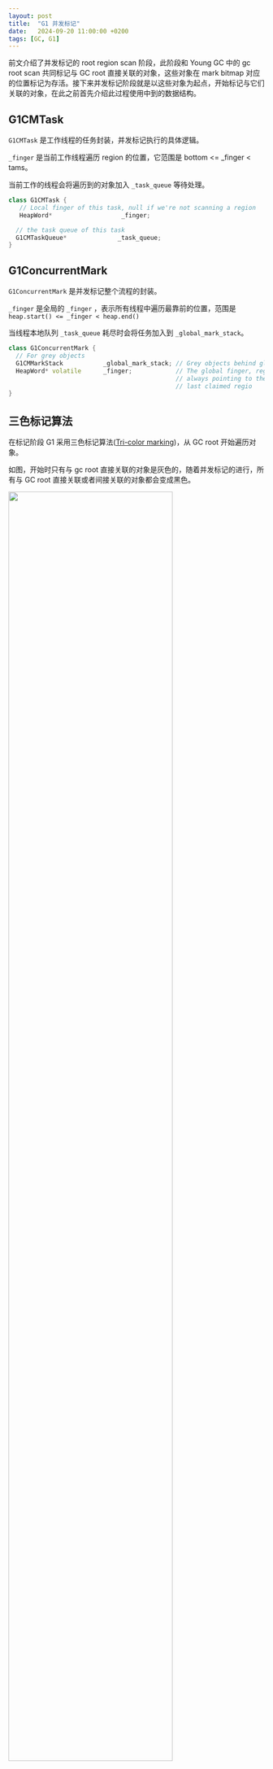 ```yaml
---
layout: post
title:  "G1 并发标记"
date:   2024-09-20 11:00:00 +0200
tags: [GC, G1]
---
```


前文介绍了并发标记的 root region scan 阶段，此阶段和 Young GC 中的 gc root scan 共同标记与 GC root 直接关联的对象，这些对象在 mark bitmap 对应的位置标记为存活。接下来并发标记阶段就是以这些对象为起点，开始标记与它们关联的对象，在此之前首先介绍此过程使用中到的数据结构。

## G1CMTask

`G1CMTask` 是工作线程的任务封装，并发标记执行的具体逻辑。

`_finger` 是当前工作线程遍历 region 的位置，它范围是 bottom <= _finger < tams。

当前工作的线程会将遍历到的对象加入 `_task_queue` 等待处理。

```cpp
class G1CMTask {
   // Local finger of this task, null if we're not scanning a region
   HeapWord*                   _finger;

  // the task queue of this task
  G1CMTaskQueue*              _task_queue;
}
```


## G1ConcurrentMark

`G1ConcurrentMark` 是并发标记整个流程的封装。

`_finger` 是全局的 `_finger` ，表示所有线程中遍历最靠前的位置，范围是 `heap.start() <= _finger < heap.end()`

当线程本地队列 `_task_queue` 耗尽时会将任务加入到 `_global_mark_stack`。


```cpp
class G1ConcurrentMark {
  // For grey objects
  G1CMMarkStack           _global_mark_stack; // Grey objects behind global finger
  HeapWord* volatile      _finger;            // The global finger, region aligned,
                                              // always pointing to the end of the
                                              // last claimed regio
}
```

## 三色标记算法

在标记阶段 G1 采用三色标记算法([Tri-color marking](https://en.wikipedia.org/wiki/Tracing_garbage_collection#Tri-color_marking))，从 GC root 开始遍历对象。

如图，开始时只有与 gc root 直接关联的对象是灰色的，随着并发标记的进行，所有与 GC root 直接关联或者间接关联的对象都会变成黑色。

<image src="/assets/conc-mark/conc-mark-tri-color.png" width="80%"/>

注意这里说的对象染色并不是标记对象的某个属性为黑色或者灰色，以 G1 为例：

- 并发标记前：在 Young GC 阶段，将与之 gc root 关联的对象标记在 mark_bitmap 中，同理在 root region scan 阶段也会标记与之直接关联的对象。当对象已经在 mark_bitmap 标记，由于对象的引用还未被处理此时称对象被标记为灰色。此时除此之外的对象全部为白色对象，就是还没有遍历到的对象。

- 并发标记中：G1 从 heap 开始的位置起开始遍历，当遍历到的对象已经被标记，则会遍历它的属性引用并加入到 `_task_queue` 中，称在队列中的对象标记为黑色。
   当处理任务队列时，对象会被拿出来在 mark_bitmap 上标记，此时对象被标记灰色，此后遍历对象引用属性加入到队列中，此时对象为黑色。

- 并发标记后活者的对象都已经在 `mark_bitmap` 标记，并且对象的所有应用都已经被遍历，为黑色对象，死对象未被标记，为白色对象。

由此可知，遍历开始时只有灰色对象和白色对象，遍历结束后只有黑色和白色对象。


## 并发标记

并发标记在代码的名称叫做 `mark from roots`，主要逻辑框架封装在 G1CMTask::do_marking_step` 方法中。

```cpp
G1ConcPhaseTimer p(_cm, "Concurrent Mark From Roots");

//-> subphase_mark_from_roots ->G1ConcurrentMark::mark_from_roots
class G1CMConcurrentMarkingTask : public WorkerTask {
  G1ConcurrentMark*     _cm;
  void work(uint worker_id) {
    {
      G1CMTask* task = _cm->task(worker_id);
      if (!_cm->has_aborted()) {
        do {
          task->do_marking_step(G1ConcMarkStepDurationMillis, true , false);
        } while (!_cm->has_aborted() && task->has_aborted());
      } } }
}
```

核心模块是一个 `do-while` 循环。

```cpp
do{
  //1. process region between botton and tams
  //2. process task queue

  while (!has_aborted() && _curr_region == nullptr && !_cm->out_of_regions()){
    G1HeapRegion* claimed_region = _cm->claim_region(_worker_id);//get region to scan
  }
}while(_curr_region != nullptr && !has_aborted())
```

并发标记的代码逻辑很多，下面分功能模块介绍。

### drain satb buffers

#### SATB

G1 使用 SATB 来保证 GC 线程与用户线程并发执行的正确性，而 SATB 是写前屏障（write-pre barrier）来实现。

SATB 机制将在并发标记过程中 “消失的对象” 全部标记为黑色，然后以此为根，开始扫描。它能确保对象不会被误删除（最终标记为黑色），但也会导致真正应该消失的对象在本轮标记中存活，需要等待下一轮并发标记才能被回收。参考《深入理解 Java 虚拟机》

```cpp
inline void ModRefBarrierSet::AccessBarrier<decorators, BarrierSetT>::
oop_store_in_heap(T* addr, oop value) {
  BarrierSetT *bs = barrier_set_cast<BarrierSetT>(barrier_set());
  bs->template write_ref_field_pre<decorators>(addr); //写前屏障
  Raw::oop_store(addr, value);
  bs->template write_ref_field_post<decorators>(addr);
}
```

写前屏障会首先判断 SATB 是否开启，开启状态下会将对象指针加入到 `SATBMarkQueue` 队列中。

```cpp
//write_ref_field_pre->enqueue
inline void G1BarrierSet::enqueue(T* dst) {
  G1SATBMarkQueueSet& queue_set = G1BarrierSet::satb_mark_queue_set();
  if (!queue_set.is_active()) return;

  T heap_oop = RawAccess<MO_RELAXED>::oop_load(dst);
  if (!CompressedOops::is_null(heap_oop)) {
    SATBMarkQueue& queue = G1ThreadLocalData::satb_mark_queue(Thread::current());
    queue_set.enqueue_known_active(queue, CompressedOops::decode_not_null(heap_oop));
  }
}
```

在并发标记开始的时候，会设置 `SATBMarkQueueSet` 的状态，并为每个线程设置 `queue` 的容量。

```cpp
//start_concurrent_cycle->set_active_all_threads
void SATBMarkQueueSet::set_active_all_threads(bool active, bool expected_active) {
  _all_active = active;

  Threads::threads_do(&closure);
}

class SetThreadActiveClosure : public ThreadClosure {
  SATBMarkQueueSet* _qset; bool _active;
public:
  SetThreadActiveClosure(SATBMarkQueueSet* qset, bool active) :
    _qset(qset), _active(active) {}
  virtual void do_thread(Thread* t) {
    SATBMarkQueue& queue = _qset->satb_queue_for_thread(t);
    if (_active) {
      assert(queue.is_empty(), "queues should be empty when activated");
    } else {
      queue.set_index(queue.current_capacity());
    }
    queue.set_active(_active);
  }
}
```

#### drain satb

`_task->make_reference_grey` 在 mark_map 中标记当前对象，标记成功则将对象加入到队列中，后续会遍历对象所有引用。

标记失败的情况：

1. 对象地址大于 tams ，即对象不在本次需要遍历的范围内，不在此范围的对象是并发过程中用户线程产生的新对象，这些对象都是活对象。
2. 对象已经被标记，不需要再次标记，保证所有任务都能够完成。

```cpp
//->drain_satb_buffers -> SATBMarkQueueSet::apply_closure_to_completed_buffer
class G1CMSATBBufferClosure : public SATBBufferClosure {
    virtual void do_buffer(void** buffer, size_t size) {
    for (size_t i = 0; i < size; ++i) {
      do_entry(buffer[i]);
    } }

  void do_entry(void* entry) const {
    _task->increment_refs_reached();
    oop const obj = cast_to_oop(entry);
    _task->make_reference_grey(obj);
  }
}
//make_reference_grey -> push -> _task_queue->push(task_entry)
inline bool G1CMTask::make_reference_grey(oop obj) {
  if (!_cm->mark_in_bitmap(_worker_id, obj)) {
    return false;
  }
  if (is_below_finger(obj, global_finger)) {
    push(entry);
  }
}
```

如果队列已满，则移动部分本地队列任务到全局栈中，然后再将当前任务加入到本地队列中。

```cpp
inline void G1CMTask::push(G1TaskQueueEntry task_entry) {
  if (!_task_queue->push(task_entry)) {
    move_entries_to_global_stack();
    bool success = _task_queue->push(task_entry);
  }
}
```

### mark humongous region

对于数组对象和普通对象有不同的处理，本节只看普通对象。

```cpp
if(_curr_region->is_humongous() && mr.start() == _curr_region->bottom()) {
      if (_mark_bitmap->is_marked(mr.start())) {
        // The object is marked - apply the closure
        bitmap_closure.do_addr(mr.start());
      }
}

bool G1CMBitMapClosure::do_addr(HeapWord* const addr) {
  // We move that task's local finger along.
  _task->move_finger_to(addr);
  _task->scan_task_entry(G1TaskQueueEntry::from_oop(cast_to_oop(addr)));
  return !_task->has_aborted();
}

//scan_task_entry -> process_grey_task_entry
_words_scanned += obj->oop_iterate_size(_cm_oop_closure);; //源码中就多了一个分号
```

`_cm_oop_closure` 在 `do_marking_step` 开始执行的时候被设置，`make_reference_grey` 处理方式上文已经提到过。


```cpp
G1CMOopClosure cm_oop_closure(_g1h, this);
set_cm_oop_closure(&cm_oop_closure);

inline void G1CMOopClosure::do_oop_work(T* p) {
  _task->deal_with_reference(p);
}
// G1CMTask::deal_with_reference -> make_reference_grey
```

如果全局栈耗尽，则会重新启动流程，在 `do_marking_step` 方法中首先执行清空队列和栈的逻辑。

```cpp
for (uint iter = 1; true; ++iter) {
  // Check if we need to restart the marking loop.
  if (!mark_loop_needs_restart()) break;
  log_info(gc, marking)("Concurrent Mark Restart for Mark Stack Overflow (iteration #%u)", iter);
}

// ...then partially drain the local queue and the global stack
drain_local_queue(true);
drain_global_stack(true);
```

> If it overflows, then the marking phase should restart and iterate over the bitmap to identify grey objects.


### mark normal region

对于普通 region，则遍历 region 区域，找到其中被标记的对象，然后逐个遍历对象的所有引用，其次标记这些引用，最后将这些引用加入到队列中。`make_reference_grey` 处理方式上文已经提到过。

```cpp
if (_mark_bitmap->iterate(&bitmap_closure, mr))

inline bool G1CMBitMap::iterate(G1CMBitMapClosure* cl, MemRegion mr) {
  BitMap::idx_t const end_offset = addr_to_offset(mr.end());
  BitMap::idx_t offset = _bm.find_first_set_bit(addr_to_offset(mr.start()), end_offset);

  while (offset < end_offset) {
    HeapWord* const addr = offset_to_addr(offset);
    if (!cl->do_addr(addr)) { return false; }
    size_t const obj_size = cast_to_oop(addr)->size();
    offset = _bm.find_first_set_bit(offset + (obj_size >> _shifter), end_offset);
  }
  return true;
}
```

### drain local queue

依次从本地队列中取出任务处理，后续流程前文已经介绍过，不在赘述。

参数 `partially` 表示处理部分任务还是全部任务，留下部分是为了让其他工作线程来窃取。

```cpp
void G1CMTask::drain_local_queue(bool partially) {
    uint target_size;
    if (partially) { target_size = GCDrainStackTargetSize; } 
    else { target_size = 0; } 

    G1TaskQueueEntry entry;
    bool ret = _task_queue->pop_local(entry);
    while (ret) {
      scan_task_entry(entry);
      if (_task_queue->size() <= target_size || has_aborted()) {
        ret = false;
      } else {
        ret = _task_queue->pop_local(entry);
     } }
}

//scan_task_entry->process_grey_task_entry
```

### drain global stack

`get_entries_from_global_stack` 方法批量从全局栈中获取任务，然后将任务加入到本地队列中，然后 `drain_local_queue` 清空本地队列的任务。

```cpp
void G1CMTask::drain_global_stack(bool partially) {
  while (!has_aborted() && _cm->mark_stack_size() > target_size) {
      if (get_entries_from_global_stack()) {
        drain_local_queue(partially);
      } }
}

bool G1CMTask::get_entries_from_global_stack() {
  G1TaskQueueEntry buffer[G1CMMarkStack::EntriesPerChunk];
  if (!_cm->mark_stack_pop(buffer)) { return false; }
  // We did actually pop at least one entry.
  for (size_t i = 0; i < G1CMMarkStack::EntriesPerChunk; ++i) {
    G1TaskQueueEntry task_entry = buffer[i];
    if (task_entry.is_null()) { break; }
    bool success = _task_queue->push(task_entry);
  }
  return true;
}
```

### claim region

`_cm->claim_region` 为当前线程分配 region，然后 `setup_for_region` 初始化相关属性。

```cpp
while (!has_aborted() && _curr_region == nullptr && !_cm->out_of_regions()) {
  G1HeapRegion* claimed_region = _cm->claim_region(_worker_id);
  if (claimed_region != nullptr) {
    setup_for_region(claimed_region);
  }
}
```

### 窃取任务

窃取任务的逻辑和收集阶段类似，不在赘述。

```cpp
while (!has_aborted()) {
  G1TaskQueueEntry entry;
  if (_cm->try_stealing(_worker_id, entry)) {
    scan_task_entry(entry);
    drain_local_queue(false);
    drain_global_stack(false);
  } else {
    break;
  }
}
```

## 总结

本文从三色标记算法开始，讲解了 G1 遍历所有 region（bottom 到 tams） ，并且在 mark map 中标记对象的全过程。这块代码看似很多，不过主要逻辑还是很清楚，希望本文对读者有用。
























